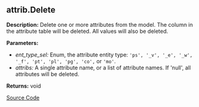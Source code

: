 ## attrib.Delete  
  
  
**Description:** Delete one or more attributes from the model. The column in the attribute table will be deleted.
All values will also be deleted. 
  
  
**Parameters:**  
  * *ent\_type\_sel:* Enum, the attribute entity type: `'ps', '_v', '_e', '_w', '_f', 'pt', 'pl', 'pg', 'co',` or `'mo'`.  
  * *attribs:* A single attribute name, or a list of attribute names. If 'null', all attributes
will be deleted.  
  
**Returns:** void  

[Source Code](https://github.com/design-automation/mobius-sim-funcs/blob/main/src/modules/functions/attrib/Delete.ts) 